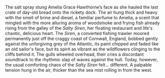 The salt spray stung Amelia Grace Hawthorne’s face as she hauled the last crate of day-old bread onto the rickety dock.  The air hung thick and heavy with the smell of brine and diesel, a familiar perfume to Amelia, a scent that mingled with the more alluring aroma of woodsmoke and frying fish already rising from the galley of the *Salty Siren*, her floating restaurant and life's chaotic, delicious heart. The *Siren*, a converted fishing trawler moored permanently just off the craggy coast of Cornwall, England, bobbed gently against the unforgiving grey of the Atlantic, its paint chipped and faded like an old sailor's face, but its spirit as vibrant as the wildflowers clinging to the cliffs behind it.  The gulls wheeled overhead, their cries a discordant soundtrack to the rhythmic slap of waves against the hull.  Today, however, the usual comforting chaos of the *Salty Siren* felt… different. A palpable tension hung in the air, thicker than the sea mist rolling in from the west.
